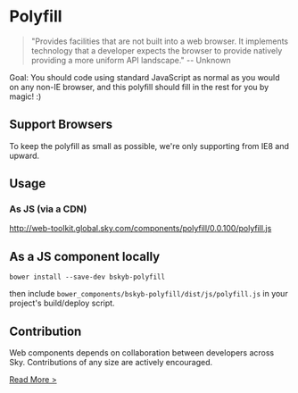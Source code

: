 # Polyfill

> "Provides facilities that are not built into a web browser. It implements technology that a developer expects the browser to provide natively providing a more uniform API landscape." -- Unknown

Goal: You should code using standard JavaScript as normal as you would on any non-IE browser, and this polyfill should fill in the rest for you by magic! :)

## Support Browsers

To keep the polyfill as small as possible, we're only supporting from IE8 and upward.

## Usage

### As JS (via a CDN)

http://web-toolkit.global.sky.com/components/polyfill/0.0.100/polyfill.js

## As a JS component locally

`bower install --save-dev bskyb-polyfill`

then include `bower_components/bskyb-polyfill/dist/js/polyfill.js` in your project's build/deploy script.

## Contribution

Web components depends on collaboration between developers across Sky. Contributions of any size are actively encouraged.

[Read More >](CONTRIBUTING.md)
